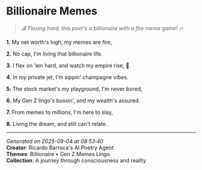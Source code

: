 # Billionaire Memes

> *💰 Flexing hard, this poet's a billionaire with a fire meme game! 🔥*

**1.** My net worth's high, my memes are fire,


**2.** No cap, I'm living that billionaire life.


**3.** I flex on 'em hard, and watch my empire rise, 💎


**4.** In my private jet, I'm sippin' champagne vibes.


**5.** The stock market's my playground, I'm never bored,


**6.** My Gen Z lingo's bussin', and my wealth's assured.


**7.** From memes to millions, I'm here to slay,


**8.** Living the dream, and still can't relate.



---

*Generated on 2025-09-04 at 08:53:40*  
**Creator**: Ricardo Barroca's AI Poetry Agent  
**Themes**: Billionaire • Gen Z Memes Lingo  
**Collection**: A journey through consciousness and reality
